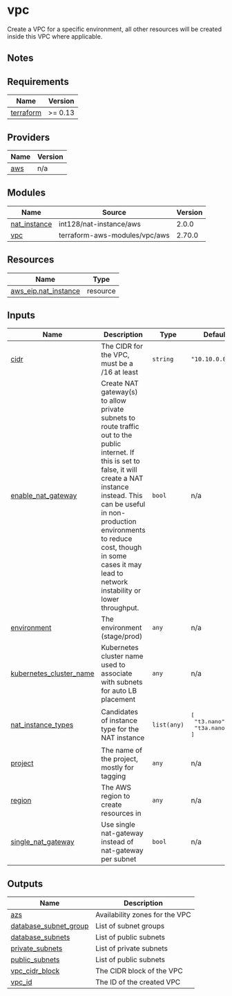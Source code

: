 # vpc

Create a VPC for a specific environment, all other resources will be created inside this VPC where applicable.

## Notes

<!-- BEGINNING OF PRE-COMMIT-TERRAFORM DOCS HOOK -->
## Requirements

| Name | Version |
|------|---------|
| <a name="requirement_terraform"></a> [terraform](#requirement\_terraform) | >= 0.13 |

## Providers

| Name | Version |
|------|---------|
| <a name="provider_aws"></a> [aws](#provider\_aws) | n/a |

## Modules

| Name | Source | Version |
|------|--------|---------|
| <a name="module_nat_instance"></a> [nat\_instance](#module\_nat\_instance) | int128/nat-instance/aws | 2.0.0 |
| <a name="module_vpc"></a> [vpc](#module\_vpc) | terraform-aws-modules/vpc/aws | 2.70.0 |

## Resources

| Name | Type |
|------|------|
| [aws_eip.nat_instance](https://registry.terraform.io/providers/hashicorp/aws/latest/docs/resources/eip) | resource |

## Inputs

| Name | Description | Type | Default | Required |
|------|-------------|------|---------|:--------:|
| <a name="input_cidr"></a> [cidr](#input\_cidr) | The CIDR for the VPC, must be a /16 at least | `string` | `"10.10.0.0/16"` | no |
| <a name="input_enable_nat_gateway"></a> [enable\_nat\_gateway](#input\_enable\_nat\_gateway) | Create NAT gateway(s) to allow private subnets to route traffic out to the public internet. If this is set to false, it will create a NAT instance instead. This can be useful in non-production environments to reduce cost, though in some cases it may lead to network instability or lower throughput. | `bool` | n/a | yes |
| <a name="input_environment"></a> [environment](#input\_environment) | The environment (stage/prod) | `any` | n/a | yes |
| <a name="input_kubernetes_cluster_name"></a> [kubernetes\_cluster\_name](#input\_kubernetes\_cluster\_name) | Kubernetes cluster name used to associate with subnets for auto LB placement | `any` | n/a | yes |
| <a name="input_nat_instance_types"></a> [nat\_instance\_types](#input\_nat\_instance\_types) | Candidates of instance type for the NAT instance | `list(any)` | <pre>[<br>  "t3.nano",<br>  "t3a.nano"<br>]</pre> | no |
| <a name="input_project"></a> [project](#input\_project) | The name of the project, mostly for tagging | `any` | n/a | yes |
| <a name="input_region"></a> [region](#input\_region) | The AWS region to create resources in | `any` | n/a | yes |
| <a name="input_single_nat_gateway"></a> [single\_nat\_gateway](#input\_single\_nat\_gateway) | Use single nat-gateway instead of nat-gateway per subnet | `bool` | n/a | yes |

## Outputs

| Name | Description |
|------|-------------|
| <a name="output_azs"></a> [azs](#output\_azs) | Availability zones for the VPC |
| <a name="output_database_subnet_group"></a> [database\_subnet\_group](#output\_database\_subnet\_group) | List of subnet groups |
| <a name="output_database_subnets"></a> [database\_subnets](#output\_database\_subnets) | List of public subnets |
| <a name="output_private_subnets"></a> [private\_subnets](#output\_private\_subnets) | List of private subnets |
| <a name="output_public_subnets"></a> [public\_subnets](#output\_public\_subnets) | List of public subnets |
| <a name="output_vpc_cidr_block"></a> [vpc\_cidr\_block](#output\_vpc\_cidr\_block) | The CIDR block of the VPC |
| <a name="output_vpc_id"></a> [vpc\_id](#output\_vpc\_id) | The ID of the created VPC |
<!-- END OF PRE-COMMIT-TERRAFORM DOCS HOOK -->
